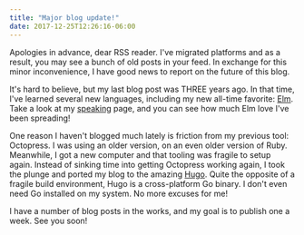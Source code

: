 ```yaml
---
title: "Major blog update!"
date: 2017-12-25T12:26:16-06:00
---
```


Apologies in advance, dear RSS reader. I've migrated platforms and as a result, you may see a bunch of old posts in your feed. In exchange for this minor inconvenience, I have good news to report on the future of this blog.

<!--more-->
It's hard to believe, but my last blog post was THREE years ago. In that time, I've learned several new languages, including my new all-time favorite: [Elm](http://elm-lang.org). Take a look at my [speaking](/speaking) page, and you can see how much Elm love I've been spreading!

One reason I haven't blogged much lately is friction from my previous tool: Octopress. I was using an older version, on an even older version of Ruby. Meanwhile, I got a new computer and that tooling was fragile to setup again. Instead of sinking time into getting Octopress working again, I took the plunge and ported my blog to the amazing [Hugo](https://gohugo.io). Quite the opposite of a fragile build environment, Hugo is a cross-platform Go binary. I don't even need Go installed on my system. No more excuses for me!

I have a number of blog posts in the works, and my goal is to publish one a week. See you soon!